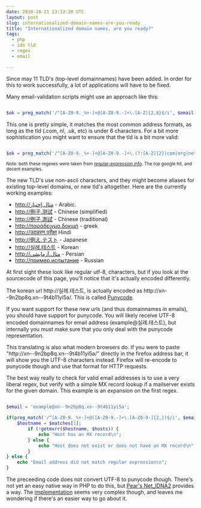 ```yaml
---
date: 2010-10-21 13:13:20 UTC
layout: post
slug: internationalized-domain-names-are-you-ready
title: "Internationalized domain names, are you ready?"
tags:
  - php
  - idn tld
  - regex
  - email

---
```

<p>Since may 11 TLD's (top-level domainnames) have been added. In order for this to work successfully, a lot of applications will have to be fixed.</p>

<p>Many email-validation scripts might use an approach like this:</p>

```php

$ok = preg_match('/^[A-Z0-9._%+-]+@[A-Z0-9.-]+\.[A-Z]{2,6}$/i', $email);

```

<p>This one is pretty simple, it matches the most common address formats, as long as the tld (.com, nl, .uk, etc) is under 6 characters. For a bit more sophistication you might want to ensure that the tld is a bit more valid:</p>

```php

$ok = preg_match('/^[A-Z0-9._%+-]+@[A-Z0-9.-]+\.(?:[A-Z]{2}|com|org|net|edu|gov|mil|biz|info|mobi|name|aero|asia|jobs|museum)$/i',$email);

```

<p><small>Note: both these regexes were taken from <a href="http://www.regular-expressions.info/email.html">regular-expression.info</a>. The top google hit, and decent examples.</small></p>

<p>The new TLD's use non-ascii characters, and they might become aliases for existing top-level domains, or new tld's altogether. Here are the currently working examples:</p>

<ul>
<li><a href="http://xn--mgbh0fb.xn--kgbechtv/" class="external text" title="http://xn--mgbh0fb.xn--kgbechtv/" rel="nofollow">http://مثال.إختبار</a> - Arabic.</li>
<li><a href="http://xn--fsqu00a.xn--0zwm56d/" class="external text" title="http://xn--fsqu00a.xn--0zwm56d/" rel="nofollow">http://例子.测试</a> - Chinese (simplified)</li>
<li><a href="http://xn--fsqu00a.xn--g6w251d/" class="external text" title="http://xn--fsqu00a.xn--g6w251d/" rel="nofollow">http://例子.測試</a> - Chinese (traditional)</li>
<li><a href="http://xn--hxajbheg2az3al.xn--jxalpdlp/" class="external text" title="http://xn--hxajbheg2az3al.xn--jxalpdlp/" rel="nofollow">http://παράδειγμα.δοκιμή</a> - greek</li>
<li><a href="http://xn--p1b6ci4b4b3a.xn--11b5bs3a9aj6g/" class="external text" title="http://xn--p1b6ci4b4b3a.xn--11b5bs3a9aj6g/" rel="nofollow">http://उदाहरण.परीक्षा</a> Hindi</li>
<li><a href="http://xn--r8jz45g.xn--zckzah/" class="external text" title="http://xn--r8jz45g.xn--zckzah/" rel="nofollow">http://例え.テスト</a> - Japanese</li>
<li><a href="http://xn--9n2bp8q.xn--9t4b11yi5a/" class="external text" title="http://xn--9n2bp8q.xn--9t4b11yi5a/" rel="nofollow">http://실례.테스트</a> - Korean</li>
<li><a href="http://xn--mgbh0fb.xn--hgbk6aj7f53bba/" class="external text" title="http://xn--mgbh0fb.xn--hgbk6aj7f53bba/" rel="nofollow">http://مثال.آزمایشی</a> - Persian</li>
<li><a href="http://xn--e1afmkfd.xn--80akhbyknj4f/" class="external text" title="http://xn--e1afmkfd.xn--80akhbyknj4f/" rel="nofollow">http://пример.испытание</a> - Russian</li>
</ul>

<p>At first sight these look like regular utf-8, characters, but if you look at the sourcecode of this page,  you'll notice that it's actually encoded differently.</p>

<p>The korean url http://실례.테스트, is actually encoded as http://xn--9n2bp8q.xn--9t4b11yi5a/. This is called <a href="http://en.wikipedia.org/wiki/Punycode">Punycode</a>.</p>

<p>If you want support for these new urls (and thus domainnames in emails), you should have support for punycode. You will likely receive UTF-8 encoded domainnames for email address (example@실례.테스트), but internally you must make sure that you only deal with the punycode representation.</p>

<p>This translating is also what modern browsers do. If you were to paste "http://xn--9n2bp8q.xn--9t4b11yi5a/" directly in the firefox address bar, it will show you the UTF-8 characters instead. Firefox will re-encode to punycode though and use that format for HTTP requests.</p>

<p>The best way really to check for valid email addresses is to use a very liberal regex, but verify with a simple MX record lookup if a mailserver exists for the given domain. This example is an expansion on the first regex.</p>

```php

$email = 'example@xn--9n2bp8q.xn--9t4b11yi5a';

if(preg_match('/^[A-Z0-9._%+-]+@([A-Z0-9.-]+\.[A-Z0-9-]{2,})$/i', $email,$matches)) {
    $hostname = $matches[1];
        if (!getmxrr($hostname, $hosts)) {
            echo "Host has an MX record\n";
        } else {
            echo "Host does not exist or does not have an MX record\n";
        }
} else {
    echo "Email address did not match regular expression\n";
}

```

<p>The preceeding code does not convert UTF-8 to punycode though. There's not yet an easy native way in PHP to do this, but <a href="http://pear.php.net/package/Net_IDNA2">Pear's Net_IDNA2</a> provides a way. The <a href="http://svn.php.net/viewvc/pear/packages/Net_IDNA2/trunk/Net/IDNA2.php?view=markup">implementation</a> seems very complex though, and leaves me wondering if there's an easier way to go about it.</p>
